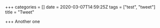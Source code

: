 +++
categories = []
date = 2020-03-07T14:59:25Z
tags = ["test", "tweet"]
title = "Tweet"

+++
Another one